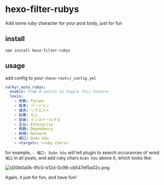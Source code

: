 # hexo-filter-rubys
Add some ruby character for your post body, just for fun

## install

``` shell
npm install hexo-filter-rubys
```

## usage

add config to your `<hexo-root>/_config.yml`

``` yaml
valkyr_auto_rubys:
  enable: true # switch to toggle this feature
  lexis:
    - 参数: Params
    - 版本: バージョン
    - 请求: リクエスト
    - 如果: もし
    - 安装: インストールする
    - 企业: Enterprise
    - 依赖: Dependency
    - 网络: Network
    - 端口: Duān kǒu
    - <target>: <ruby chars>
```
for example, `- 端口: Duān kǒu` will tell plugin to search occurances of word `端口` in all posts, and add ruby chars `Duān kǒu` above it, which looks like:

![d30b0a0b-91c0-b12d-0c98-cb547ef5a02c.png](http://images2.dzmtoast.top/blog-content/d30b0a0b-91c0-b12d-0c98-cb547ef5a02c.png)


Again, it just for fun, and have fun!